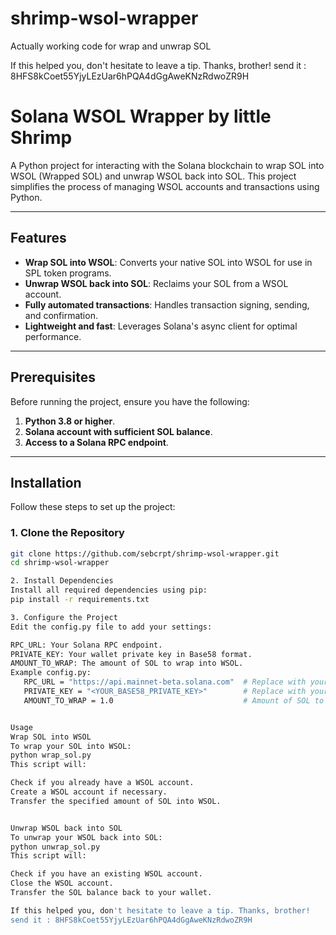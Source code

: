 # shrimp-wsol-wrapper
Actually working code for wrap and unwrap SOL 


If this helped you, don't hesitate to leave a tip. Thanks, brother!
send it : 8HFS8kCoet55YjyLEzUar6hPQA4dGgAweKNzRdwoZR9H



# Solana WSOL Wrapper by little Shrimp

A Python project for interacting with the Solana blockchain to wrap SOL into WSOL (Wrapped SOL) and unwrap WSOL back into SOL. This project simplifies the process of managing WSOL accounts and transactions using Python.

---

## Features

- **Wrap SOL into WSOL**: Converts your native SOL into WSOL for use in SPL token programs.
- **Unwrap WSOL back into SOL**: Reclaims your SOL from a WSOL account.
- **Fully automated transactions**: Handles transaction signing, sending, and confirmation.
- **Lightweight and fast**: Leverages Solana's async client for optimal performance.

---

## Prerequisites

Before running the project, ensure you have the following:

1. **Python 3.8 or higher**.
2. **Solana account with sufficient SOL balance**.
3. **Access to a Solana RPC endpoint**.

---

## Installation

Follow these steps to set up the project:

### 1. Clone the Repository
```bash
git clone https://github.com/sebcrpt/shrimp-wsol-wrapper.git
cd shrimp-wsol-wrapper

2. Install Dependencies
Install all required dependencies using pip:
pip install -r requirements.txt

3. Configure the Project
Edit the config.py file to add your settings:

RPC_URL: Your Solana RPC endpoint.
PRIVATE_KEY: Your wallet private key in Base58 format.
AMOUNT_TO_WRAP: The amount of SOL to wrap into WSOL.
Example config.py:
   RPC_URL = "https://api.mainnet-beta.solana.com"  # Replace with your Solana RPC endpoint
   PRIVATE_KEY = "<YOUR_BASE58_PRIVATE_KEY>"        # Replace with your private key in Base58 format
   AMOUNT_TO_WRAP = 1.0                             # Amount of SOL to wrap (e.g., 1.0 SOL)


Usage
Wrap SOL into WSOL
To wrap your SOL into WSOL:
python wrap_sol.py
This script will:

Check if you already have a WSOL account.
Create a WSOL account if necessary.
Transfer the specified amount of SOL into WSOL.


Unwrap WSOL back into SOL
To unwrap your WSOL back into SOL:
python unwrap_sol.py
This script will:

Check if you have an existing WSOL account.
Close the WSOL account.
Transfer the SOL balance back to your wallet.

If this helped you, don't hesitate to leave a tip. Thanks, brother!
send it : 8HFS8kCoet55YjyLEzUar6hPQA4dGgAweKNzRdwoZR9H
